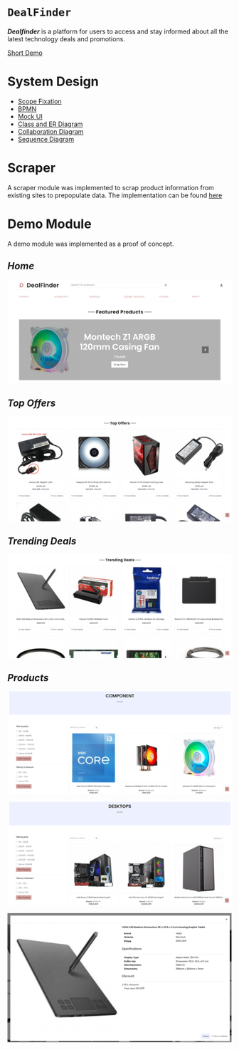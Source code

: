 # **`DealFinder`**
 
 ***Dealfinder*** is a platform for users to access and stay informed about all the latest technology deals and promotions. 

[Short Demo](https://drive.google.com/file/d/1gxL3_7CI0p0CYd5voHFJD7Pzb6HVjlxX/view?usp=sharing)

# **System Design**

- [Scope Fixation](System%20Design/01-Scope%20Fixation%20of%20Deal%20Finder.pptx)
- [BPMN](System%20Design/02-BMPN.pptx)
- [Mock UI](System%20Design/03-Mock%20UI.pptx)
- [Class and ER Diagram](System%20Design/04-Class%20and%20ER%20Diagram.pptx)
- [Collaboration Diagram](System%20Design/05-Collaboration%20Diagram.pdf)
- [Sequence Diagram](System%20Design/06-Sequence%20Diagram.pdf)

# **Scraper**

A scraper module was implemented to scrap product information from existing sites to prepopulate data. The implementation can be found [here](scraper/)

# **Demo Module**

A demo module was implemented as a proof of concept.

## *Home*
![](images/home.png)

## *Top Offers*
![](images/top-offers.png)

## *Trending Deals*
![](images/trending-deals.png)

## *Products*
![](images/component.png)

![](images/desktops.png)

![](images/product.png)
